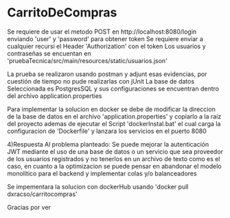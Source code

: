# CarritoDeCompras
Se requiere de usar el metodo POST en http://localhost:8080/login enviando 'user' y 'password' para obtener token
Se requiere enviar a cualquier recursi el Header 'Authorization' con el token
Los usuarios y contraseñas se encuentan en 'pruebaTecnica/src/main/resources/static/usuarios.json'

La prueba se realizaron usando postman y adjunt esas evidencias, por cuestión de tiempo no pude realizarlas con jUnit
La base de datos Seleccionada es PostgresSQL y sus configuraciones se encuentran dentro del archivo application.properties

Para implementar la solucion en docker se debe de modificar la direccion de la base de datos en el archivo 'application.properties' y copiarlo a la raiz del proyecto
ademas de ejecutar el Script 'dockerInstal.bat' el cual carga la configuracion de 'Dockerfile' y lanzara los servicios en el puerto 8080

4)Respuesta Al problema planteado: Se puede mejorar la autenticación JWT mediante el uso de una base de datos o un servicio que sea proveedor de los usuarios registrados y no tenerlos en un archivo de texto como es el caso, en cuanto a la optimizacion se puede pensar en abandonar el modelo monolitico para el backend y implementar colas y/o balanceadores

Se impementara la solucion con dockerHub usando 'docker pull dxracso/carritocompras' 

Gracias por ver
